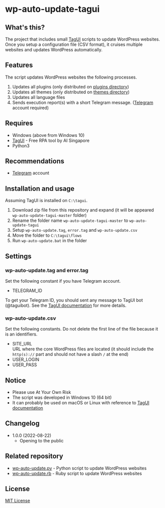 # wp-auto-update-tagui

## What's this?

The project that includes small [TagUI](https://github.com/aisingapore/TagUI) scripts to update WordPress websites.
Once you setup a configuration file (CSV format), it cruises multiple websites and updates WordPress automatically.

## Features

The script updates WordPress websites the following processes.

1. Updates all plugins (only distributed on [plugins directory](https://wordpress.org/plugins/))
1. Updates all themes (only distributed on [themes directory](https://wordpress.org/themes/))
1. Updates all language files
1. Sends execution report(s) with a short Telegram message. ([Telegram](https://telegram.org/) account required)

## Requires

-   Windows (above from Windows 10)
-   [TagUI](https://github.com/aisingapore/TagUI) - Free RPA tool by AI Singapore
-   Python3

## Recommendations

-   [Telegram](https://telegram.org/) account

## Installation and usage

Assuming TagUI is installed on `C:\tagui`.

1. Download zip file from this repository and expand (it will be appeared `wp-auto-update-tagui-master` folder)
1. Rename the folder name `wp-auto-update-tagui-master` to `wp-auto-update-tagui`
1. Setup `wp-auto-update.tag`, `error.tag` and `wp-auto-update.csv`
1. Move the folder to `C:\tagui\flows`
1. Run `wp-auto-update.bat` in the folder

## Settings

### wp-auto-update.tag and error.tag

Set the following constant if you have Telegram account.

-   TELEGRAM_ID

To get your Telegram ID, you should sent any message to TagUI bot (@taguibot). See the [TagUI documentation](https://tagui.readthedocs.io/en/latest/reference.html#telegram) for more details.

### wp-auto-update.csv

Set the following constants. Do not delete the first line of the file because it is an identifiers.

-   SITE_URL  
    URL where the core WordPress files are located (it should include the `http(s)://` part and should not have a slash `/` at the end)
-   USER_LOGIN
-   USER_PASS

## Notice

-   Please use At Your Own Risk
-   The script was developed in Windows 10 (64 bit)
-   It can probably be used on macOS or Linux with reference to [TagUI documentation](https://tagui.readthedocs.io/en/latest/advanced.html#handling-exceptions-and-errors)

## Changelog

-   1.0.0 (2022-08-22)
    -   Opening to the public

## Related repository

-   [wp-auto-update.py](https://github.com/tecking/wp-auto-update.py) - Python script to update WordPress websites
-   [wp-auto-update.rb](https://github.com/tecking/wp-auto-update.rb) - Ruby script to update WordPress websites

## License

[MIT License](https://opensource.org/licenses/mit-license.php)
